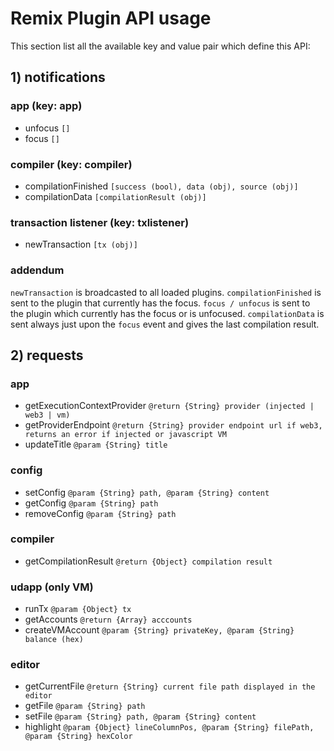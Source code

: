 Remix Plugin API usage
======================

This section list all the available key and value pair which define this API:

## 1) notifications

### app (key: app)
 
 - unfocus `[]`
 - focus `[]`

### compiler (key: compiler)

 - compilationFinished `[success (bool), data (obj), source (obj)]`
 - compilationData `[compilationResult (obj)]`
 
### transaction listener (key: txlistener)

 - newTransaction `[tx (obj)]`

### addendum
 
`newTransaction` is broadcasted to all loaded plugins.
`compilationFinished` is sent to the plugin that currently has the focus.
`focus / unfocus` is sent to the plugin which currently has the focus or is unfocused.
`compilationData` is sent always just upon the `focus` event and gives the last compilation result.

## 2) requests

### app

 - getExecutionContextProvider `@return {String} provider (injected | web3 | vm)`
 - getProviderEndpoint `@return {String} provider endpoint url if web3, returns an error if injected or javascript VM`
 - updateTitle `@param {String} title`
 
### config

 - setConfig `@param {String} path, @param {String} content`
 - getConfig `@param {String} path`
 - removeConfig `@param {String} path`

### compiler
 - getCompilationResult `@return {Object} compilation result`

### udapp (only VM)
 - runTx `@param {Object} tx`
 - getAccounts `@return {Array} acccounts`
 - createVMAccount `@param {String} privateKey, @param {String} balance (hex)`

### editor
 - getCurrentFile `@return {String} current file path displayed in the editor`
 - getFile `@param {String} path`
 - setFile `@param {String} path, @param {String} content`
 - highlight `@param {Object} lineColumnPos, @param {String} filePath, @param {String} hexColor`
 
 
 



